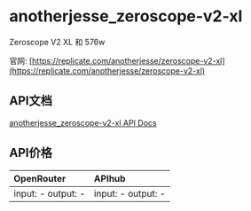 # anotherjesse_zeroscope-v2-xl

Zeroscope V2 XL 和 576w

官网: [https://replicate.com/anotherjesse/zeroscope-v2-xl](https://replicate.com/anotherjesse/zeroscope-v2-xl)

## API文档

[anotherjesse_zeroscope-v2-xl API Docs](../apis/zh/anotherjesse_zeroscope-v2-xl.md)

## API价格

| OpenRouter | APIhub |
|:---|:---|
| input: - output: - | input: - output: - |
